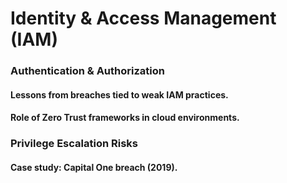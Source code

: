 # **Identity & Access Management (IAM)**

### **Authentication & Authorization**

#### Lessons from breaches tied to weak IAM practices.

#### Role of Zero Trust frameworks in cloud environments.

### **Privilege Escalation Risks**

#### Case study: Capital One breach (2019).

### 
